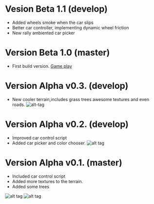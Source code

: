 # Vesion Beta 1.1 (develop)
- Added wheels smoke when the car slips
- Better car controller, implementing dynamic wheel friction
- New rally ambiented car picker

# Version Beta 1.0 (master)
- First build version.
[Game play](https://www.youtube.com/watch?v=_2VMeQSwfKE&t=57s)

# Version Alpha v0.3. (develop)
- New cooler terrain,includes grass trees awesome textures and even roads.
![alt-tag](http://www.subeimagenes.com/img/captura-1734617.PNG)

# Version Alpha v0.2. (develop)
- Improved car control script
- Added car picker and color chooser.
![alt tag](http://www.subeimagenes.com/img/carpciker-1729560.PNG)

# Version Alpha v0.1. (master)
- Included car control script
- Added more textures to the terrain.
- Added some trees

![alt tag](http://www.subeimagenes.com/img/alfa-0-1727997.PNG)
![alt tag](http://www.subeimagenes.com/img/alfa-1-1727995.PNG)

